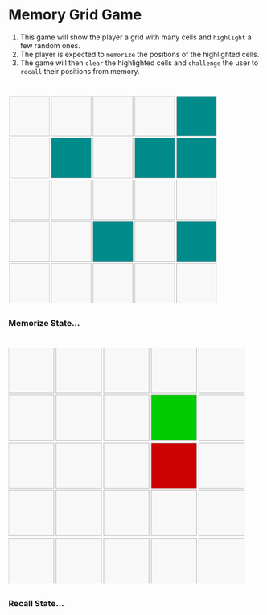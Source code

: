 # Memory Grid Game

1. This game will show the player a grid with many cells and `highlight` a few random ones. 
2. The player is expected to `memorize` the positions of the highlighted cells.
3. The game will then `clear` the highlighted cells and `challenge` the user to `recall` their positions from memory.

# ![](images/memorize.png)
### Memorize State...

# ![](images/recall.png)
### Recall State...